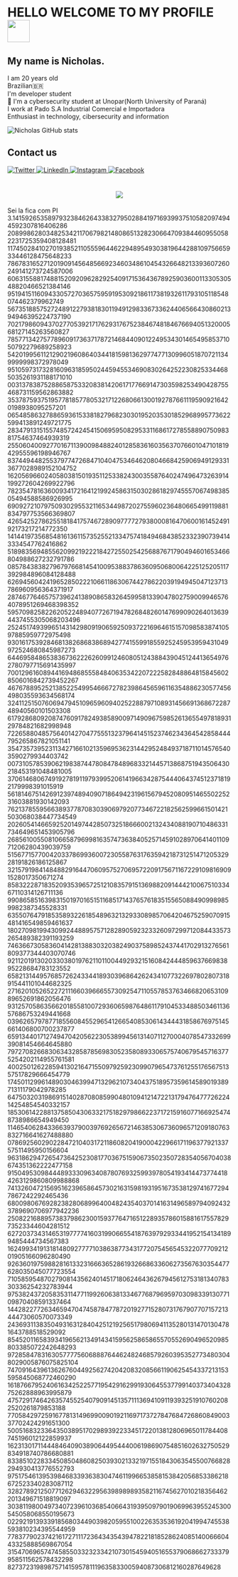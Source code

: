 # HELLO WELCOME TO MY PROFILE <img src="https://c.tenor.com/V0SKXgqIVW0AAAAM/baby-groot-baby-groot-brasil.gif" width="50">

## My name is Nicholas.

I am 20 years old<br>
Brazilian🇧🇷 <br>
I'm developer student <br>
 📕 I'm a cybersecurity student at Unopar(North University of Paraná)<br>
I work at Pado S.A Industrial Comercial e Importadora<br>
Enthusiast in technology, cibersecurity and information<br>

![Nicholas GitHub stats](https://github-readme-stats.vercel.app/api?username=pablo-jean&theme=vision-friendly-dark&show_icons=true)


  ## Contact us<br>
  

  <a href="https://twitter.com/cachapo22" target="_blank">
    <img src="https://img.shields.io/badge/twitter-%231DA1F2.svg?&style=for-the-badge&logo=twitter&logoColor=white&color=071A2C" alt="Twitter"/>
  </a>
  <a href="https://www.linkedin.com/in/nicholas-souza-4943a319a" target="_blank">
    <img src="https://img.shields.io/badge/linkedin-%230077B5.svg?&style=for-the-badge&logo=linkedin&logoColor=white&color=071A2C" alt="LinkedIn"/>
  </a>
  <a href="https://instagram.com/sundeiy" target="_blank">
    <img src="https://img.shields.io/badge/instagram-%23E4405F.svg?&style=for-the-badge&logo=instagram&logoColor=white&color=071A2C" alt="Instagram"/>
  </a>
   <a href="https://www.facebook.com/nicholas.souza.3158" target="_blank">
    <img src="https://img.shields.io/badge/facebook-%231877F2.svg?&style=for-the-badge&logo=facebook&logoColor=white&color=071A2C" alt="Facebook"/>
  </a>
  
<h1 align="center">
  <img src="https://rashmanly.files.wordpress.com/2014/09/hacker1.gif?w=452&h=508"/>
</h1>
Sei la fica com PI <br>
3.141592653589793238462643383279502884197169399375105820974944592307816406286
208998628034825342117067982148086513282306647093844609550582231725359408128481
117450284102701938521105559644622948954930381964428810975665933446128475648233
786783165271201909145648566923460348610454326648213393607260249141273724587006
606315588174881520920962829254091715364367892590360011330530548820466521384146
951941511609433057270365759591953092186117381932611793105118548074462379962749
567351885752724891227938183011949129833673362440656643086021394946395224737190
702179860943702770539217176293176752384674818467669405132000568127145263560827
785771342757789609173637178721468440901224953430146549585371050792279689258923
542019956112129021960864034418159813629774771309960518707211349999998372978049
951059731732816096318595024459455346908302642522308253344685035261931188171010
003137838752886587533208381420617177669147303598253490428755468731159562863882
353787593751957781857780532171226806613001927876611195909216420198938095257201
065485863278865936153381827968230301952035301852968995773622599413891249721775
283479131515574857242454150695950829533116861727855889075098381754637464939319
255060400927701671139009848824012858361603563707660104710181942955596198946767
837449448255379774726847104047534646208046684259069491293313677028989152104752
162056966024058038150193511253382430035587640247496473263914199272604269922796
782354781636009341721641219924586315030286182974555706749838505494588586926995
690927210797509302955321165344987202755960236480665499119881834797753566369807
426542527862551818417574672890977772793800081647060016145249192173217214772350
141441973568548161361157352552133475741849468438523323907394143334547762416862
518983569485562099219222184272550254256887671790494601653466804988627232791786
085784383827967976681454100953883786360950680064225125205117392984896084128488
626945604241965285022210661186306744278622039194945047123713786960956364371917
287467764657573962413890865832645995813390478027590099465764078951269468398352
595709825822620522489407726719478268482601476990902640136394437455305068203496
252451749399651431429809190659250937221696461515709858387410597885959772975498
930161753928468138268683868942774155991855925245953959431049972524680845987273
644695848653836736222626099124608051243884390451244136549762780797715691435997
700129616089441694868555848406353422072225828488648158456028506016842739452267
467678895252138522549954666727823986456596116354886230577456498035593634568174
324112515076069479451096596094025228879710893145669136867228748940560101503308
617928680920874760917824938589009714909675985261365549781893129784821682998948
722658804857564014270477555132379641451523746234364542858444795265867821051141
354735739523113427166102135969536231442952484937187110145765403590279934403742
007310578539062198387447808478489683321445713868751943506430218453191048481005
370614680674919278191197939952061419663428754440643745123718192179998391015919
561814675142691239748940907186494231961567945208095146550225231603881930142093
762137855956638937787083039069792077346722182562599661501421503068038447734549
202605414665925201497442850732518666002132434088190710486331734649651453905796
268561005508106658796998163574736384052571459102897064140110971206280439039759
515677157700420337869936007230558763176359421873125147120532928191826186125867
321579198414848829164470609575270695722091756711672291098169091528017350671274
858322287183520935396572512108357915136988209144421006751033467110314126711136
990865851639831501970165151168517143765761835155650884909989859982387345528331
635507647918535893226185489632132933089857064204675259070915481416549859461637
180270981994309924488957571282890592323326097299712084433573265489382391193259
746366730583604142813883032038249037589852437441702913276561809377344403070746
921120191302033038019762110110044929321516084244485963766983895228684783123552
658213144957685726243344189303968642624341077322697802807318915441101044682325
271620105265227211166039666557309254711055785376346682065310989652691862056476
931257058635662018558100729360659876486117910453348850346113657686753249441668
039626579787718556084552965412665408530614344431858676975145661406800700237877
659134401712749470420562230538994561314071127000407854733269939081454664645880
797270826683063432858785698305235808933065757406795457163775254202114955761581
400250126228594130216471550979259230990796547376125517656751357517829666454779
174501129961489030463994713296210734043751895735961458901938971311179042978285
647503203198691514028708085990480109412147221317947647772622414254854540332157
185306142288137585043063321751829798662237172159160771669254748738986654949450
114654062843366393790039769265672146385306736096571209180763832716641627488880
078692560290228472104031721186082041900042296617119637792133757511495950156604
963186294726547364252308177036751590673502350728354056704038674351362222477158
915049530984448933309634087807693259939780541934144737744184263129860809988868
741326047215695162396586457302163159819319516735381297416772947867242292465436
680098067692823828068996400482435403701416314965897940924323789690706977942236
250822168895738379862300159377647165122893578601588161755782973523344604281512
627203734314653197777416031990665541876397929334419521541341899485444734567383
162499341913181480927777103863877343177207545654532207770921201905166096280490
926360197598828161332316663652861932668633606273567630354477628035045077723554
710585954870279081435624014517180624643626794561275318134078330336254232783944
975382437205835311477119926063813346776879695970309833913077109870408591337464
144282277263465947047458784778720192771528073176790770715721344473060570073349
243693113835049316312840425121925651798069411352801314701304781643788518529092
854520116583934196562134914341595625865865570552690496520985803385072242648293
972858478316305777756068887644624824685792603953527734803048029005876075825104
747091643961362676044925627420420832085661190625454337213153595845068772460290
161876679524061634252257719542916299193064553779914037340432875262888963995879
475729174642635745525407909145135711136941091193932519107602082520261879853188
770584297259167781314969900901921169717372784768472686084900337702424291651300
500516832336435038951702989392233451722013812806965011784408745196012122859937
162313017114448464090389064495444006198690754851602632750529834918740786680881
833851022833450850486082503930213321971551843063545500766828294930413776552793
975175461395398468339363830474611996653858153842056853386218672523340283087112
328278921250771262946322956398989893582116745627010218356462201349671518819097
303811980049734072396103685406643193950979019069963955245300545058068550195673
022921913933918568034490398205955100226353536192041994745538593810234395544959
778377902374216172711172364343543947822181852862408514006660443325888569867054
315470696574745855033232334210730154594051655379068662733379958511562578432298
82737231989875714159578111963583300594087306812160287649628
  
